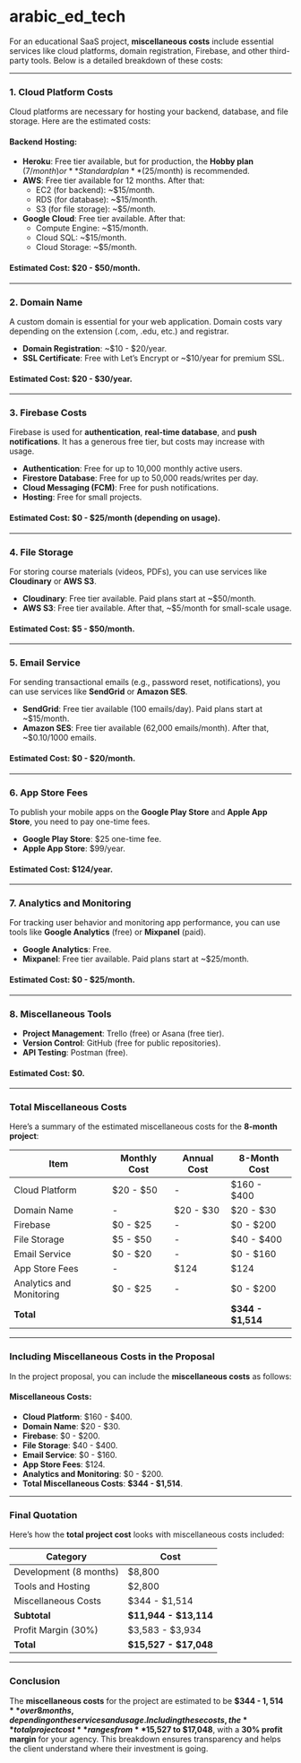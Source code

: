 # arabic_ed_tech

For an educational SaaS project, **miscellaneous costs** include essential services like cloud platforms, domain registration, Firebase, and other third-party tools. Below is a detailed breakdown of these costs:

---

### **1. Cloud Platform Costs**
Cloud platforms are necessary for hosting your backend, database, and file storage. Here are the estimated costs:

#### **Backend Hosting**:
- **Heroku**: Free tier available, but for production, the **Hobby plan** ($7/month) or **Standard plan** ($25/month) is recommended.
- **AWS**: Free tier available for 12 months. After that:
  - EC2 (for backend): ~$15/month.
  - RDS (for database): ~$15/month.
  - S3 (for file storage): ~$5/month.
- **Google Cloud**: Free tier available. After that:
  - Compute Engine: ~$15/month.
  - Cloud SQL: ~$15/month.
  - Cloud Storage: ~$5/month.

#### **Estimated Cost**: **$20 - $50/month**.

---

### **2. Domain Name**
A custom domain is essential for your web application. Domain costs vary depending on the extension (.com, .edu, etc.) and registrar.

- **Domain Registration**: ~$10 - $20/year.
- **SSL Certificate**: Free with Let’s Encrypt or ~$10/year for premium SSL.

#### **Estimated Cost**: **$20 - $30/year**.

---

### **3. Firebase Costs**
Firebase is used for **authentication**, **real-time database**, and **push notifications**. It has a generous free tier, but costs may increase with usage.

- **Authentication**: Free for up to 10,000 monthly active users.
- **Firestore Database**: Free for up to 50,000 reads/writes per day.
- **Cloud Messaging (FCM)**: Free for push notifications.
- **Hosting**: Free for small projects.

#### **Estimated Cost**: **$0 - $25/month** (depending on usage).

---

### **4. File Storage**
For storing course materials (videos, PDFs), you can use services like **Cloudinary** or **AWS S3**.

- **Cloudinary**: Free tier available. Paid plans start at ~$50/month.
- **AWS S3**: Free tier available. After that, ~$5/month for small-scale usage.

#### **Estimated Cost**: **$5 - $50/month**.

---

### **5. Email Service**
For sending transactional emails (e.g., password reset, notifications), you can use services like **SendGrid** or **Amazon SES**.

- **SendGrid**: Free tier available (100 emails/day). Paid plans start at ~$15/month.
- **Amazon SES**: Free tier available (62,000 emails/month). After that, ~$0.10/1000 emails.

#### **Estimated Cost**: **$0 - $20/month**.

---

### **6. App Store Fees**
To publish your mobile apps on the **Google Play Store** and **Apple App Store**, you need to pay one-time fees.

- **Google Play Store**: $25 one-time fee.
- **Apple App Store**: $99/year.

#### **Estimated Cost**: **$124/year**.

---

### **7. Analytics and Monitoring**
For tracking user behavior and monitoring app performance, you can use tools like **Google Analytics** (free) or **Mixpanel** (paid).

- **Google Analytics**: Free.
- **Mixpanel**: Free tier available. Paid plans start at ~$25/month.

#### **Estimated Cost**: **$0 - $25/month**.

---

### **8. Miscellaneous Tools**
- **Project Management**: Trello (free) or Asana (free tier).
- **Version Control**: GitHub (free for public repositories).
- **API Testing**: Postman (free).

#### **Estimated Cost**: **$0**.

---

### **Total Miscellaneous Costs**
Here’s a summary of the estimated miscellaneous costs for the **8-month project**:

| **Item**                | **Monthly Cost** | **Annual Cost** | **8-Month Cost** |
|--------------------------|------------------|-----------------|------------------|
| Cloud Platform           | $20 - $50        | -               | $160 - $400      |
| Domain Name              | -                | $20 - $30       | $20 - $30        |
| Firebase                 | $0 - $25         | -               | $0 - $200        |
| File Storage             | $5 - $50         | -               | $40 - $400       |
| Email Service            | $0 - $20         | -               | $0 - $160        |
| App Store Fees           | -                | $124            | $124             |
| Analytics and Monitoring | $0 - $25         | -               | $0 - $200        |
| **Total**                |                  |                 | **$344 - $1,514**|

---

### **Including Miscellaneous Costs in the Proposal**
In the project proposal, you can include the **miscellaneous costs** as follows:

#### **Miscellaneous Costs**:
- **Cloud Platform**: $160 - $400.
- **Domain Name**: $20 - $30.
- **Firebase**: $0 - $200.
- **File Storage**: $40 - $400.
- **Email Service**: $0 - $160.
- **App Store Fees**: $124.
- **Analytics and Monitoring**: $0 - $200.
- **Total Miscellaneous Costs**: **$344 - $1,514**.

---

### **Final Quotation**
Here’s how the **total project cost** looks with miscellaneous costs included:

| **Category**            | **Cost**               |
|--------------------------|------------------------|
| Development (8 months)   | $8,800                 |
| Tools and Hosting        | $2,800                 |
| Miscellaneous Costs      | $344 - $1,514          |
| **Subtotal**             | **$11,944 - $13,114**  |
| Profit Margin (30%)      | $3,583 - $3,934        |
| **Total**                | **$15,527 - $17,048**  |

---

### **Conclusion**
The **miscellaneous costs** for the project are estimated to be **$344 - $1,514** over 8 months, depending on the services and usage. Including these costs, the **total project cost** ranges from **$15,527 to $17,048**, with a **30% profit margin** for your agency. This breakdown ensures transparency and helps the client understand where their investment is going.
